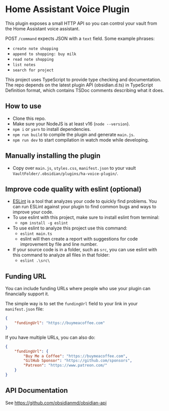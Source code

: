 # Home Assistant Voice Plugin

This plugin exposes a small HTTP API so you can control your vault from the Home Assistant voice assistant.

POST `/command` expects JSON with a `text` field. Some example phrases:

- `create note shopping`
- `append to shopping: buy milk`
- `read note shopping`
- `list notes`
- `search for project`

This project uses TypeScript to provide type checking and documentation.
The repo depends on the latest plugin API (obsidian.d.ts) in TypeScript Definition format, which contains TSDoc comments describing what it does.

## How to use

- Clone this repo.
- Make sure your NodeJS is at least v16 (`node --version`).
- `npm i` or `yarn` to install dependencies.
- `npm run build` to compile the plugin and generate `main.js`.
- `npm run dev` to start compilation in watch mode while developing.

## Manually installing the plugin

- Copy over `main.js`, `styles.css`, `manifest.json` to your vault `VaultFolder/.obsidian/plugins/ha-voice-plugin/`.

## Improve code quality with eslint (optional)
- [ESLint](https://eslint.org/) is a tool that analyzes your code to quickly find problems. You can run ESLint against your plugin to find common bugs and ways to improve your code. 
- To use eslint with this project, make sure to install eslint from terminal:
  - `npm install -g eslint`
- To use eslint to analyze this project use this command:
  - `eslint main.ts`
  - eslint will then create a report with suggestions for code improvement by file and line number.
- If your source code is in a folder, such as `src`, you can use eslint with this command to analyze all files in that folder:
  - `eslint .\src\`

## Funding URL

You can include funding URLs where people who use your plugin can financially support it.

The simple way is to set the `fundingUrl` field to your link in your `manifest.json` file:

```json
{
    "fundingUrl": "https://buymeacoffee.com"
}
```

If you have multiple URLs, you can also do:

```json
{
    "fundingUrl": {
        "Buy Me a Coffee": "https://buymeacoffee.com",
        "GitHub Sponsor": "https://github.com/sponsors",
        "Patreon": "https://www.patreon.com/"
    }
}
```

## API Documentation

See https://github.com/obsidianmd/obsidian-api
